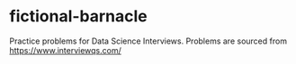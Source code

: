 # fictional-barnacle
Practice problems for Data Science Interviews. Problems are sourced from https://www.interviewqs.com/
